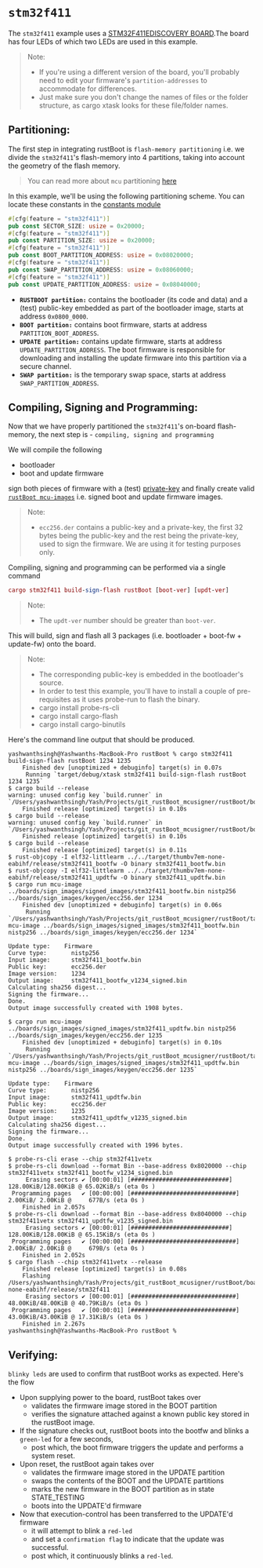 # `stm32f411`

The `stm32f411` example uses a [STM32F411EDISCOVERY BOARD](https://www.st.com/en/evaluation-tools/32f411ediscovery.html).The board has four LEDs of which two LEDs are used in this example. 

> Note:
> - If you're using a different version of the board, you'll probably need to edit your firmware's `partition-addresses` to accommodate for differences. 
> - Just make sure you don't change the names of files or the folder structure, as cargo xtask looks for these file/folder names.

## Partitioning:

The first step in integrating rustBoot is `flash-memory partitioning` i.e. we divide the `stm32f411`'s flash-memory into 4 partitions, taking into account the geometry of the flash memory. 

> You can read more about `mcu` partitioning [here](../arch/partitions.md#micro-controller-partitions)

In this example, we'll be using the following partitioning scheme. You can locate these constants in the [constants module](https://github.com/nihalpasham/rustBoot/blob/main/rustBoot/src/constants.rs)

```rust
#[cfg(feature = "stm32f411")]
pub const SECTOR_SIZE: usize = 0x20000;
#[cfg(feature = "stm32f411")]
pub const PARTITION_SIZE: usize = 0x20000;
#[cfg(feature = "stm32f411")]
pub const BOOT_PARTITION_ADDRESS: usize = 0x08020000;
#[cfg(feature = "stm32f411")]
pub const SWAP_PARTITION_ADDRESS: usize = 0x08060000;
#[cfg(feature = "stm32f411")]
pub const UPDATE_PARTITION_ADDRESS: usize = 0x08040000;
```
- **`RUSTBOOT partition:`** contains the bootloader (its code and data) and a (test) public-key embedded as part of the bootloader image, starts at address `0x0800_0000`.
- **`BOOT partition:`** contains boot firmware, starts at address `PARTITION_BOOT_ADDRESS`.
- **`UPDATE partition:`** contains update firmware, starts at address `UPDATE_PARTITION_ADDRESS`. The boot firmware is responsible for downloading and installing the update firmware into this partition via a secure channel.
- **`SWAP partition:`** is the temporary swap space, starts at address `SWAP_PARTITION_ADDRESS`. 

## Compiling, Signing and Programming: 

Now that we have properly partitioned the `stm32f411`'s on-board flash-memory, the next step is - `compiling, signing and programming ` 

We will compile the following 
- bootloader 
- boot and update firmware

sign both pieces of firmware with a (test) [private-key](https://github.com/nihalpasham/rustBoot/tree/main/boards/rbSigner/keygen) and finally create valid [`rustBoot mcu-images`](../arch/images.md#mcu-image-format) i.e. signed boot and update firmware images.

> Note:
> - `ecc256.der` contains a public-key and a private-key, the first 32 bytes being the public-key and the rest being the private-key, used to sign the firmware. We are using it for testing purposes only.


Compiling, signing and programming can be performed via a single command

```MAC
cargo stm32f411 build-sign-flash rustBoot [boot-ver] [updt-ver]
```
> Note:
> - The `updt-ver` number should be greater than `boot-ver`.


This will build, sign and flash all 3 packages (i.e. bootloader + boot-fw + update-fw) onto the board.

> Note: 
> - The corresponding public-key is embedded in the bootloader's source.
> - In order to test this example, you'll have to install a couple of pre-requisites  as it uses probe-run to flash the binary.
>- cargo install probe-rs-cli 
>- cargo install cargo-flash 
>- cargo install cargo-binutils
 

Here's the command line output that should be produced.

```
yashwanthsingh@Yashwanths-MacBook-Pro rustBoot % cargo stm32f411 build-sign-flash rustBoot 1234 1235
    Finished dev [unoptimized + debuginfo] target(s) in 0.07s
     Running `target/debug/xtask stm32f411 build-sign-flash rustBoot 1234 1235`
$ cargo build --release
warning: unused config key `build.runner` in `/Users/yashwanthsingh/Yash/Projects/git_rustBoot_mcusigner/rustBoot/boards/firmware/stm32f411/boot_fw_blinky_green/.cargo/config.toml`
    Finished release [optimized] target(s) in 0.10s
$ cargo build --release
warning: unused config key `build.runner` in `/Users/yashwanthsingh/Yash/Projects/git_rustBoot_mcusigner/rustBoot/boards/firmware/stm32f411/updt_fw_blinky_red/.cargo/config.toml`
    Finished release [optimized] target(s) in 0.10s
$ cargo build --release
    Finished release [optimized] target(s) in 0.11s
$ rust-objcopy -I elf32-littlearm ../../target/thumbv7em-none-eabihf/release/stm32f411_bootfw -O binary stm32f411_bootfw.bin
$ rust-objcopy -I elf32-littlearm ../../target/thumbv7em-none-eabihf/release/stm32f411_updtfw -O binary stm32f411_updtfw.bin
$ cargo run mcu-image ../boards/sign_images/signed_images/stm32f411_bootfw.bin nistp256 ../boards/sign_images/keygen/ecc256.der 1234
    Finished dev [unoptimized + debuginfo] target(s) in 0.06s
     Running `/Users/yashwanthsingh/Yash/Projects/git_rustBoot_mcusigner/rustBoot/target/debug/rbsigner mcu-image ../boards/sign_images/signed_images/stm32f411_bootfw.bin nistp256 ../boards/sign_images/keygen/ecc256.der 1234`

Update type:    Firmware
Curve type:       nistp256
Input image:      stm32f411_bootfw.bin
Public key:       ecc256.der
Image version:    1234
Output image:     stm32f411_bootfw_v1234_signed.bin
Calculating sha256 digest...
Signing the firmware...
Done.
Output image successfully created with 1908 bytes.

$ cargo run mcu-image ../boards/sign_images/signed_images/stm32f411_updtfw.bin nistp256 ../boards/sign_images/keygen/ecc256.der 1235
    Finished dev [unoptimized + debuginfo] target(s) in 0.10s
     Running `/Users/yashwanthsingh/Yash/Projects/git_rustBoot_mcusigner/rustBoot/target/debug/rbsigner mcu-image ../boards/sign_images/signed_images/stm32f411_updtfw.bin nistp256 ../boards/sign_images/keygen/ecc256.der 1235`

Update type:    Firmware
Curve type:       nistp256
Input image:      stm32f411_updtfw.bin
Public key:       ecc256.der
Image version:    1235
Output image:     stm32f411_updtfw_v1235_signed.bin
Calculating sha256 digest...
Signing the firmware...
Done.
Output image successfully created with 1996 bytes.

$ probe-rs-cli erase --chip stm32f411vetx
$ probe-rs-cli download --format Bin --base-address 0x8020000 --chip stm32f411vetx stm32f411_bootfw_v1234_signed.bin
     Erasing sectors ✔ [00:00:01] [############################] 128.00KiB/128.00KiB @ 65.02KiB/s (eta 0s )
 Programming pages   ✔ [00:00:00] [##############################]  2.00KiB/ 2.00KiB @     677B/s (eta 0s )
    Finished in 2.057s
$ probe-rs-cli download --format Bin --base-address 0x8040000 --chip stm32f411vetx stm32f411_updtfw_v1235_signed.bin
     Erasing sectors ✔ [00:00:01] [############################] 128.00KiB/128.00KiB @ 65.15KiB/s (eta 0s )
 Programming pages   ✔ [00:00:00] [##############################]  2.00KiB/ 2.00KiB @     679B/s (eta 0s )
    Finished in 2.052s
$ cargo flash --chip stm32f411vetx --release
    Finished release [optimized] target(s) in 0.08s
    Flashing /Users/yashwanthsingh/Yash/Projects/git_rustBoot_mcusigner/rustBoot/boards/target/thumbv7em-none-eabihf/release/stm32f411
     Erasing sectors ✔ [00:00:01] [##############################] 48.00KiB/48.00KiB @ 40.79KiB/s (eta 0s )
 Programming pages   ✔ [00:00:01] [##############################] 43.00KiB/43.00KiB @ 17.31KiB/s (eta 0s )
    Finished in 2.267s
yashwanthsingh@Yashwanths-MacBook-Pro rustBoot % 
```
## Verifying:

`blinky leds` are used to confirm that rustBoot works as expected. Here's the flow

- Upon supplying power to the board, rustBoot takes over 
    - validates the firmware image stored in the BOOT partition
    - verifies the signature attached against a known public key stored in the rustBoot image.
- If the signature checks out, rustBoot boots into the bootfw and blinks a `green-led` for a few seconds, 
    - post which, the boot firmware triggers the update and performs a system reset. 
- Upon reset, the rustBoot again takes over 
    - validates the firmware image stored in the UPDATE partition 
    - swaps the contents of the BOOT and the UPDATE partitions
    - marks the new firmware in the BOOT partition as in state STATE_TESTING
    - boots into the UPDATE'd firmware 
- Now that execution-control has been transferred to the UPDATE'd firmware
    - it will attempt to blink a `red-led` 
    - and set a `confirmation flag` to indicate that the update was successful.
    - post which, it continuously blinks a `red-led`.
